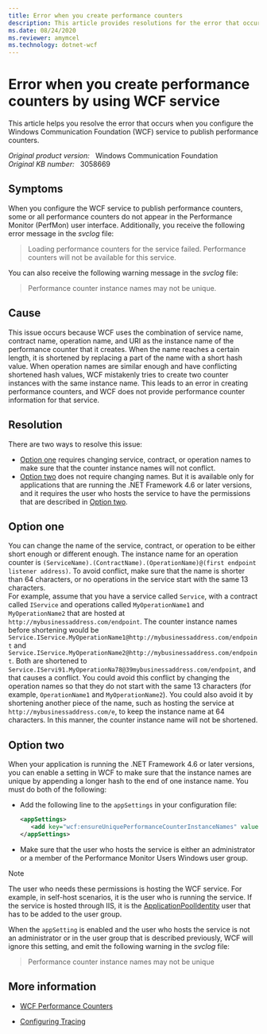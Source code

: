 ```yaml
---
title: Error when you create performance counters
description: This article provides resolutions for the error that occurs when you configure the WCF service to publish performance counters.
ms.date: 08/24/2020
ms.reviewer: amymcel
ms.technology: dotnet-wcf
---
```

# Error when you create performance counters by using WCF service

This article helps you resolve the error that occurs when you configure the Windows Communication Foundation (WCF) service to publish performance counters.

_Original product version:_ &nbsp; Windows Communication Foundation  
_Original KB number:_ &nbsp; 3058669

## Symptoms  

When you configure the WCF service to publish performance counters, some or all performance counters do not appear in the Performance Monitor (PerfMon) user interface. Additionally, you receive the following error message in the *svclog* file:

> Loading performance counters for the service failed. Performance counters will not be available for this service.

You can also receive the following warning message in the *svclog* file:

> Performance counter instance names may not be unique.

## Cause

This issue occurs because WCF uses the combination of service name, contract name, operation name, and URI as the instance name of the performance counter that it creates. When the name reaches a certain length, it is shortened by replacing a part of the name with a short hash value. When operation names are similar enough and have conflicting shortened hash values, WCF mistakenly tries to create two counter instances with the same instance name. This leads to an error in creating performance counters, and WCF does not provide performance counter information for that service.

## Resolution

There are two ways to resolve this issue:

- [Option one](#option-one) requires changing service, contract, or operation names to make sure that the counter instance names will not conflict. 
- [Option two](#option-two) does not require changing names. But it is available only for applications that are running the .NET Framework 4.6 or later versions, and it requires the user who hosts the service to have the permissions that are described in [Option two](#option-two).

## Option one

You can change the name of the service, contract, or operation to be either short enough or different enough. The instance name for an operation counter is `(ServiceName).(ContractName).(OperationName)@(first endpoint listener address)`. To avoid conflict, make sure that the name is shorter than 64 characters, or no operations in the service start with the same 13 characters.  
For example, assume that you have a service called `Service`, with a contract called `IService` and operations called `MyOperationName1` and `MyOperationName2` that are hosted at `http://mybusinessaddress.com/endpoint`. The counter instance names before shortening would be `Service.IService.MyOperationName1@http://mybusinessaddress.com/endpoint` and `Service.IService.MyOperationName2@http://mybusinessaddress.com/endpoint`. Both are shortened to `Service.IServi91.MyOperationNa78@39mybusinessaddress.com/endpoint`, and that causes a conflict. You could avoid this conflict by changing the operation names so that they do not start with the same 13 characters (for example, `OperationName1` and `MyOperationName2`). You could also avoid it by shortening another piece of the name, such as hosting the service at `http://mybusinessaddress.com/e`, to keep the instance name at 64 characters. In this manner, the counter instance name will not be shortened.

## Option two

When your application is running the .NET Framework 4.6 or later versions, you can enable a setting in WCF to make sure that the instance names are unique by appending a longer hash to the end of one instance name. You must do both of the following:

- Add the following line to the `appSettings` in your configuration file:

    ```xml
    <appSettings>
       <add key="wcf:ensureUniquePerformanceCounterInstanceNames" value="true" />
    </appSettings>
    ```

- Make sure that the user who hosts the service is either an administrator or a member of the Performance Monitor Users Windows user group.

> [!NOTE]
> The user who needs these permissions is hosting the WCF service. For example, in self-host scenarios, it is the user who is running the service. If the service is hosted through IIS, it is the [ApplicationPoolIdentity](https://www.iis.net/learn/manage/configuring-security/application-pool-identities)  user that has to be added to the user group.

When the `appSetting` is enabled and the user who hosts the service is not an administrator or in the user group that is described previously, WCF will ignore this setting, and emit the following warning in the *svclog* file:

> Performance counter instance names may not be unique

## More information

- [WCF Performance Counters](/dotnet/framework/wcf/diagnostics/performance-counters/)

- [Configuring Tracing](/dotnet/framework/wcf/diagnostics/tracing/configuring-tracing)
